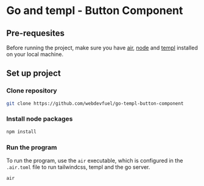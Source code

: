 # Go and templ - Button Component

## Pre-requesites

Before running the project, make sure you have [air](https://github.com/air-verse/air), [node](https://github.com/nvm-sh/nvm) and [templ](https://templ.guide/quick-start/installation) installed on your local machine.


## Set up project

### Clone repository

```bash
git clone https://github.com/webdevfuel/go-templ-button-component
```

### Install node packages

```bash
npm install

```

### Run the program

To run the program, use the `air` executable, which is configured in the `.air.toml` file to run tailwindcss, templ and the go server.

```bash
air
```

